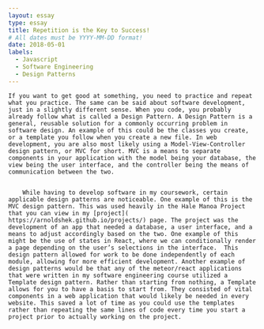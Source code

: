 ```yaml
---
layout: essay
type: essay
title: Repetition is the Key to Success!
# All dates must be YYYY-MM-DD format!
date: 2018-05-01
labels:
  - Javascript
  - Software Engineering
  - Design Patterns
---
```


	If you want to get good at something, you need to practice and repeat what you practice. The same can be said about software development, just in a slightly different sense. When you code, you probably already follow what is called a Design Pattern. A Design Pattern is a general, reusable solution for a commonly occurring problem in software design. An example of this could be the classes you create, or a template you follow when you create a new file. In web development, you are also most likely using a Model-View-Controller design pattern, or MVC for short. MVC is a means to separate components in your application with the model being your database, the view being the user interface, and the controller being the means of communication between the two.


    	While having to develop software in my coursework, certain applicable design patterns are noticeable. One example of this is the MVC design pattern. This was used heavily in the Hale Manoa Project that you can view in my [project]( https://arnoldshek.github.io/projects/) page. The project was the development of an app that needed a database, a user interface, and a means to adjust accordingly based on the two. One example of this might be the use of states in React, where we can conditionally render a page depending on the user’s selections in the interface.  This design pattern allowed for work to be done independently of each module, allowing for more efficient development. Another example of design patterns would be that any of the meteor/react applications that were written in my software engineering course utilized a Template design pattern. Rather than starting from nothing, a Template allows for you to have a basis to start from. They consisted of vital components in a web application that would likely be needed in every website. This saved a lot of time as you could use the templates rather than repeating the same lines of code every time you start a project prior to actually working on the project.





